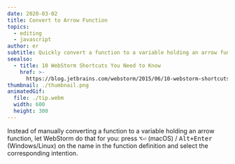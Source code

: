 ```yaml
---
date: 2020-03-02
title: Convert to Arrow Function
topics:
  - editing
  - javascript
author: er
subtitle: Quickly convert a function to a variable holding an arrow function.
seealso:
  - title: 10 WebStorm Shortcuts You Need to Know
    href: >-
      https://blog.jetbrains.com/webstorm/2015/06/10-webstorm-shortcuts-you-need-to-know/
thumbnail: ./thumbnail.png
animatedGif:
  file: ./tip.webm
  width: 600
  height: 300
---
```


Instead of manually converting a function to a variable holding an arrow function, let WebStorm do that for you: press <kbd>⌥⏎</kbd> (macOS) / <kbd>Alt+Enter</kbd> (Windows/Linux) on the name in the function definition and select the corresponding intention.
